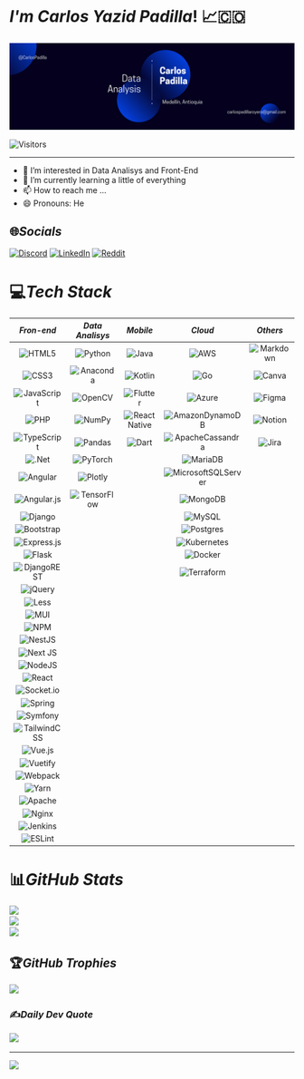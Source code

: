 # ***I'm Carlos Yazid Padilla***! 📈🇨🇴
![My Banner Profile](/Banner.png)

![Visitors](https://api.visitorbadge.io/api/combined?path=https%3A%2F%2Fgithub.com%2FCarlosYazid&label=Visitors&labelColor=%23ba68c8&countColor=%232ccce4&style=flat)

---

- 👀 I’m interested in Data Analisys and Front-End
- 🌱 I’m currently learning a little of everything
- 📫 How to reach me ...
- 😄 Pronouns: He

## 🌐*Socials*
[![Discord](https://img.shields.io/badge/Discord-%237289DA.svg?logo=discord&logoColor=white)](htttps://discord.gg/939669249658601493) [![LinkedIn](https://img.shields.io/badge/LinkedIn-%230077B5.svg?logo=linkedin&logoColor=white)](https://linkedin.com/in/carlospadillar) [![Reddit](https://img.shields.io/badge/Reddit-%23FF4500.svg?logo=Reddit&logoColor=white)](https://reddit.com/user/Hawk7669Colombia) 

# 💻*Tech Stack*

 *Fron-end* | *Data Analisys* | *Mobile* | *Cloud* | *Others*
:---:|:---:|:---:|:---:|:---:
 ![HTML5][HTML] | ![Python][Python] | ![Java][Java] | ![AWS][AWS] | ![Markdown][Markdown]    	    
 ![CSS3][CSS] | ![Anaconda][Anaconda] | ![Kotlin][Kotlin] | ![Go][Go] | ![Canva][Canva]
 ![JavaScript] | ![OpenCV][OpenCV] | ![Flutter][Flutter] | ![Azure][Azure] | ![Figma][Figma]
 ![PHP][PHP] | ![NumPy][NumPy] | ![React Native][ReactNative] | ![AmazonDynamoDB][AmazonDynamoDB] | ![Notion][Notion]
 ![TypeScript][TypeScript] | ![Pandas][Pandas] | ![Dart][Dart] | ![ApacheCassandra][ApacheCassandra] | ![Jira][Jira]  
 ![.Net][.Net] | ![PyTorch][PyTorch] | | ![MariaDB][MariaDB] |
 ![Angular][Angular] | ![Plotly][Plotly] | | ![MicrosoftSQLServer][MicrosoftSQLServer] |
 ![Angular.js][AngularJS] | ![TensorFlow][TensorFlow] | | ![MongoDB][MongoDB] |
 ![Django][Django] | | | ![MySQL][MySQL] |
 ![Bootstrap][Boostrap] | | | ![Postgres][Postgres] |
 ![Express.js][ExpressJs] | | | ![Kubernetes][Kubernetes] |
 ![Flask][Flask] | | | ![Docker][Docker] |
 ![DjangoREST][DjangoREST] | | | ![Terraform][Terraform] |
 ![jQuery][JQuery] | | |
 ![Less][Less] | | |
 ![MUI][MUI] | | |
 ![NPM][NPM] | | |
 ![NestJS][NestJS] | | |
 ![Next JS][NextJS] | | |
 ![NodeJS][NodeJS] | | |
 ![React][React] | | |
 ![Socket.io][Socketio] | | |
 ![Spring][Spring] | | |
 ![Symfony][Symfony] | | |
 ![TailwindCSS][TailwindCSS] | | |
 ![Vue.js][Vuejs] | | |
 ![Vuetify][Vuetify] | | |
 ![Webpack][Webpack] | | |
 ![Yarn][Yarn] | | |
 ![Apache][Apache] | | |
 ![Nginx][Nginx] | | |
 ![Jenkins][Jenkins] | | |
 ![ESLint][ESLint] | | |
 
   
# 📊*GitHub Stats*
![](https://github-readme-stats.vercel.app/api?username=CarlosYazid&theme=radical&hide_border=false&include_all_commits=false&count_private=false)<br/>
![](https://github-readme-streak-stats.herokuapp.com/?user=CarlosYazid&theme=radical&hide_border=false)<br/>
![](https://github-readme-stats.vercel.app/api/top-langs/?username=CarlosYazid&theme=radical&hide_border=false&include_all_commits=false&count_private=false&layout=compact)

## 🏆*GitHub Trophies*
![](https://github-trophies.vercel.app/?username=CarlosYazid&theme=radical&no-frame=true&no-bg=true&margin-w=4)

### ✍️*Daily Dev Quote*
![](https://quotes-github-readme.vercel.app/api?type=horizontal&theme=radical)


<!--FrondEnd-->
[HTML]: https://img.shields.io/badge/html5-%23E34F26.svg?style=flat&logo=html5&logoColor=white
[CSS]: https://img.shields.io/badge/css3-%231572B6.svg?style=flat&logo=css3&logoColor=white
[JavaScript]: https://img.shields.io/badge/javascript-%23323330.svg?style=flat&logo=javascript&logoColor=%23F7DF1E
[PHP]: https://img.shields.io/badge/php-%23777BB4.svg?style=flat&logo=php&logoColor=white
[TypeScript]: https://img.shields.io/badge/typescript-%23007ACC.svg?style=flat&logo=typescript&logoColor=white
[.Net]: https://img.shields.io/badge/.NET-5C2D91?style=flat&logo=.net&logoColor=white
[Angular]: https://img.shields.io/badge/angular-%23DD0031.svg?style=flat&logo=angular&logoColor=white
[AngularJs]: https://img.shields.io/badge/angular.js-%23E23237.svg?style=flat&logo=angularjs&logoColor=white
[Django]: https://img.shields.io/badge/django-%23092E20.svg?style=flat&logo=django&logoColor=white
[Boostrap]: https://img.shields.io/badge/bootstrap-%23563D7C.svg?style=flat&logo=bootstrap&logoColor=white
[ExpressJs]: https://img.shields.io/badge/express.js-%23404d59.svg?style=flat&logo=express&logoColor=%2361DAFB
[Flask]: https://img.shields.io/badge/flask-%23000.svg?style=flat&logo=flask&logoColor=white
[DjangoREST]: https://img.shields.io/badge/DJANGO-REST-ff1709?style=flat&logo=django&logoColor=white&color=ff1709&labelColor=gray
[JQuery]: https://img.shields.io/badge/jquery-%230769AD.svg?style=flat&logo=jquery&logoColor=white
[Less]: https://img.shields.io/badge/less-2B4C80?style=flat&logo=less&logoColor=white
[MUI]: https://img.shields.io/badge/MUI-%230081CB.svg?style=flat&logo=material-ui&logoColor=white
[NPM]: https://img.shields.io/badge/NPM-%23000000.svg?style=flat&logo=npm&logoColor=white
[NestJS]: https://img.shields.io/badge/nestjs-%23E0234E.svg?style=flat&logo=nestjs&logoColor=white
[NextJS]: https://img.shields.io/badge/Next-black?style=flat&logo=next.js&logoColor=white
[NodeJS]: https://img.shields.io/badge/node.js-6DA55F?style=flat&logo=node.js&logoColor=white
[React]: https://img.shields.io/badge/react-%2320232a.svg?style=flat&logo=react&logoColor=%2361DAFB
[Socketio]: https://img.shields.io/badge/Socket.io-black?style=flat&logo=socket.io&badgeColor=010101
[Spring]: https://img.shields.io/badge/spring-%236DB33F.svg?style=flat&logo=spring&logoColor=white
[Symfony]: https://img.shields.io/badge/symfony-%23000000.svg?style=flat&logo=symfony&logoColor=white
[TailwindCSS]: https://img.shields.io/badge/tailwindcss-%2338B2AC.svg?style=flat&logo=tailwind-css&logoColor=white
[Vuejs]: https://img.shields.io/badge/vuejs-%2335495e.svg?style=flat&logo=vuedotjs&logoColor=%234FC08D
[Vuetify]: https://img.shields.io/badge/Vuetify-1867C0?style=flat&logo=vuetify&logoColor=AEDDFF
[Webpack]: https://img.shields.io/badge/webpack-%238DD6F9.svg?style=flat&logo=webpack&logoColor=black
[Yarn]: https://img.shields.io/badge/yarn-%232C8EBB.svg?style=flat&logo=yarn&logoColor=white
[Apache]: https://img.shields.io/badge/apache-%23D42029.svg?style=flat&logo=apache&logoColor=white
[Nginx]: https://img.shields.io/badge/nginx-%23009639.svg?style=flat&logo=nginx&logoColor=white
[Jenkins]: https://img.shields.io/badge/jenkins-%232C5263.svg?style=flat&logo=jenkins&logoColor=white
[ESLint]: https://img.shields.io/badge/ESLint-4B3263?style=flat&logo=eslint&logoColor=white

<!--Data Analisys-->
[Python]: https://img.shields.io/badge/python-3670A0?style=flat&logo=python&logoColor=ffdd54
[Anaconda]: https://img.shields.io/badge/Anaconda-%2344A833.svg?style=flat&logo=anaconda&logoColor=white
[OpenCV]: https://img.shields.io/badge/opencv-%23white.svg?style=flat&logo=opencv&logoColor=white
[NumPy]: https://img.shields.io/badge/numpy-%23013243.svg?style=flat&logo=numpy&logoColor=white
[Pandas]: https://img.shields.io/badge/pandas-%23150458.svg?style=flat&logo=pandas&logoColor=white
[PyTorch]: https://img.shields.io/badge/PyTorch-%23EE4C2C.svg?style=flat&logo=PyTorch&logoColor=white
[Plotly]: https://img.shields.io/badge/Plotly-%233F4F75.svg?style=flat&logo=plotly&logoColor=white
[TensorFlow]: https://img.shields.io/badge/TensorFlow-%23FF6F00.svg?style=flat&logo=TensorFlow&logoColor=white

<!--Mobile-->
[Java]: https://img.shields.io/badge/java-%23ED8B00.svg?style=flat&logo=java&logoColor=white
[Kotlin]: https://img.shields.io/badge/kotlin-%230095D5.svg?style=flat&logo=kotlin&logoColor=white
[Flutter]: https://img.shields.io/badge/Flutter-%2302569B.svg?style=flat&logo=Flutter&logoColor=white
[ReactNative]: https://img.shields.io/badge/react_native-%2320232a.svg?style=for-the-badge&logo=react&logoColor=%2361DAFB
[Dart]: https://img.shields.io/badge/dart-%230175C2.svg?style=flat&logo=dart&logoColor=white

<!--Cloud-->
[AWS]: https://img.shields.io/badge/AWS-%23FF9900.svg?style=flat&logo=amazon-aws&logoColor=white
[Go]: https://img.shields.io/badge/go-%2300ADD8.svg?style=flat&logo=go&logoColor=white
[Azure]: https://img.shields.io/badge/azure-%230072C6.svg?style=flat&logo=azure-devops&logoColor=white 
[AmazonDynamoDB]: https://img.shields.io/badge/Amazon%20DynamoDB-4053D6?style=flat&logo=Amazon%20DynamoDB&logoColor=white
[ApacheCassandra]: https://img.shields.io/badge/cassandra-%231287B1.svg?style=flat&logo=apache-cassandra&logoColor=white
[MariaDB]: https://img.shields.io/badge/MariaDB-003545?style=flat&logo=mariadb&logoColor=white
[MicrosoftSQLServer]: https://img.shields.io/badge/Microsoft%20SQL%20Sever-CC2927?style=flat&logo=microsoft%20sql%20server&logoColor=white
[MongoDB]: https://img.shields.io/badge/MongoDB-%234ea94b.svg?style=flat&logo=mongodb&logoColor=white
[MySQL]: https://img.shields.io/badge/mysql-%2300f.svg?style=flat&logo=mysql&logoColor=white
[Postgres]: https://img.shields.io/badge/postgres-%23316192.svg?style=flat&logo=postgresql&logoColor=white
[Kubernetes]: https://img.shields.io/badge/kubernetes-%23326ce5.svg?style=flat&logo=kubernetes&logoColor=white
[Docker]: https://img.shields.io/badge/docker-%230db7ed.svg?style=flat&logo=docker&logoColor=white
[Terraform]: https://img.shields.io/badge/terraform-%235835CC.svg?style=flat&logo=terraform&logoColor=white

<!--Others-->
[Markdown]: https://img.shields.io/badge/markdown-%23000000.svg?style=flat&logo=markdown&logoColor=white
[Canva]: https://img.shields.io/badge/Canva-%2300C4CC.svg?style=flat&logo=Canva&logoColor=white
[Figma]: https://img.shields.io/badge/figma-%23F24E1E.svg?style=flat&logo=figma&logoColor=white
[Notion]: https://img.shields.io/badge/Notion-%23000000.svg?style=flat&logo=notion&logoColor=white
[Jira]: https://img.shields.io/badge/jira-%230A0FFF.svg?style=flat&logo=jira&logoColor=white

---
[![](https://visitcount.itsvg.in/api?id=CarlosYazid&icon=0&color=0)](https://visitcount.itsvg.in)

<!---
CarlosYazid/CarlosYazid is a ✨ special ✨ repository because its `README.md` (this file) appears on your GitHub profile.
You can click the Preview link to take a look at your changes.
--->
